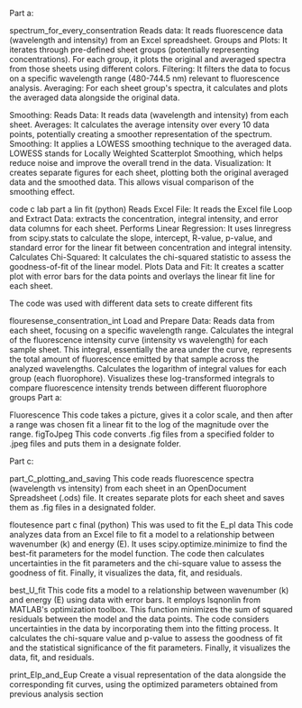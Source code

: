 Part a:

spectrum_for_every_consentration
Reads data: It reads fluorescence data (wavelength and intensity) from an Excel spreadsheet.
Groups and Plots: It iterates through pre-defined sheet groups (potentially representing concentrations). For each group, it plots the original and averaged spectra from those sheets using different colors.
Filtering: It filters the data to focus on a specific wavelength range (480-744.5 nm) relevant to fluorescence analysis.
Averaging: For each sheet group's spectra, it calculates and plots the averaged data alongside the original data.

Smoothing:
Reads Data: It reads data (wavelength and intensity) from each sheet.
Averages: It calculates the average intensity over every 10 data points, potentially creating a smoother representation of the spectrum.
Smoothing: It applies a LOWESS smoothing technique to the averaged data. LOWESS stands for Locally Weighted Scatterplot Smoothing, which helps reduce noise and improve the overall trend in the data.
Visualization: It creates separate figures for each sheet, plotting both the original averaged data and the smoothed data. This allows visual comparison of the smoothing effect.


code c lab part a lin fit (python)
Reads Excel File: It reads the Excel file
Loop and Extract Data: extracts the concentration, integral intensity, and error data columns for each sheet.
Performs Linear Regression: It uses linregress from scipy.stats to calculate the slope, intercept, R-value, p-value, and standard error for the linear fit between concentration and integral intensity.
Calculates Chi-Squared: It calculates the chi-squared statistic to assess the goodness-of-fit of the linear model.
Plots Data and Fit: It creates a scatter plot with error bars for the data points and overlays the linear fit line for each sheet.

The code was used with different data sets to create different fits

flouresense_consentration_int
Load and Prepare Data:
Reads data from each sheet, focusing on a specific wavelength range.
Calculates the integral of the fluorescence intensity curve (intensity vs wavelength) for each sample sheet. This integral, essentially the area under the curve, represents the total amount of fluorescence emitted by that sample across the analyzed wavelengths.
Calculates the logarithm of integral values for each group (each fluorophore).
Visualizes these log-transformed integrals to compare fluorescence intensity trends between different fluorophore groups
Part a:

Fluorescence
This code takes a picture, gives it a color scale, and then after a range was chosen fit a linear fit to the log of the magnitude over the range.
figToJpeg
This code converts .fig files from a specified folder to .jpeg files and puts them in a designate folder.

Part c:

part_C_plotting_and_saving
This code reads fluorescence spectra (wavelength vs intensity) from each sheet in an OpenDocument Spreadsheet (.ods) file. It creates separate plots for each sheet and saves them as .fig files in a designated folder.


floutesence part c final (python)
This was used to fit the E_pl data 
This code analyzes data from an Excel file to fit a model to a relationship between wavenumber (k) and energy (E). It uses scipy.optimize.minimize to find the best-fit parameters for the model function. The code then calculates uncertainties in the fit parameters and the chi-square value to assess the goodness of fit. Finally, it visualizes the data, fit, and residuals.


best_U_fit
This code fits a model to a relationship between wavenumber (k) and energy (E) using data with error bars. It employs lsqnonlin from MATLAB's optimization toolbox. This function minimizes the sum of squared residuals between the model and the data points. The code considers uncertainties in the data by incorporating them into the fitting process. It calculates the chi-square value and p-value to assess the goodness of fit and the statistical significance of the fit parameters. Finally, it visualizes the data, fit, and residuals.

print_Elp_and_Eup
Create a visual representation of the data alongside the corresponding fit curves, using the optimized parameters obtained from previous analysis section
